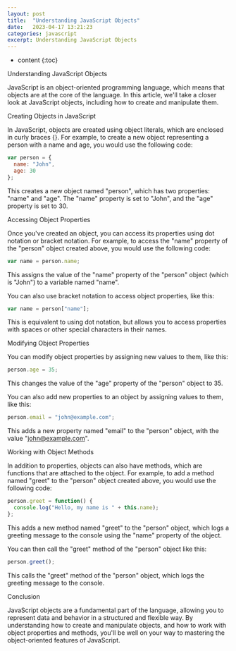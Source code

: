 ```yaml
---
layout: post
title:  "Understanding JavaScript Objects"
date:   2023-04-17 13:21:23
categories: javascript
excerpt: Understanding JavaScript Objects
---
```


* content
{:toc}

Understanding JavaScript Objects

JavaScript is an object-oriented programming language, which means that objects are at the core of the language. In this article, we'll take a closer look at JavaScript objects, including how to create and manipulate them.

Creating Objects in JavaScript

In JavaScript, objects are created using object literals, which are enclosed in curly braces {}. For example, to create a new object representing a person with a name and age, you would use the following code:

```js
var person = {
  name: "John",
  age: 30
};
```

This creates a new object named "person", which has two properties: "name" and "age". The "name" property is set to "John", and the "age" property is set to 30.

Accessing Object Properties

Once you've created an object, you can access its properties using dot notation or bracket notation. For example, to access the "name" property of the "person" object created above, you would use the following code:

```js
var name = person.name;
```

This assigns the value of the "name" property of the "person" object (which is "John") to a variable named "name".

You can also use bracket notation to access object properties, like this:

```js
var name = person["name"];
```

This is equivalent to using dot notation, but allows you to access properties with spaces or other special characters in their names.

Modifying Object Properties

You can modify object properties by assigning new values to them, like this:

```js
person.age = 35;
```

This changes the value of the "age" property of the "person" object to 35.

You can also add new properties to an object by assigning values to them, like this:

```js
person.email = "john@example.com";
```

This adds a new property named "email" to the "person" object, with the value "john@example.com".

Working with Object Methods

In addition to properties, objects can also have methods, which are functions that are attached to the object. For example, to add a method named "greet" to the "person" object created above, you would use the following code:

```js
person.greet = function() {
  console.log("Hello, my name is " + this.name);
};
```

This adds a new method named "greet" to the "person" object, which logs a greeting message to the console using the "name" property of the object.

You can then call the "greet" method of the "person" object like this:

```js
person.greet();
```

This calls the "greet" method of the "person" object, which logs the greeting message to the console.

Conclusion

JavaScript objects are a fundamental part of the language, allowing you to represent data and behavior in a structured and flexible way. By understanding how to create and manipulate objects, and how to work with object properties and methods, you'll be well on your way to mastering the object-oriented features of JavaScript.

